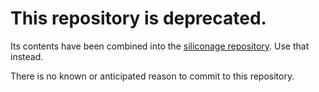 # This repository is deprecated.

Its contents have been combined into the [siliconage repository](https://github.com/Silicon-Age/siliconage/). Use that instead.

There is no known or anticipated reason to commit to this repository.
